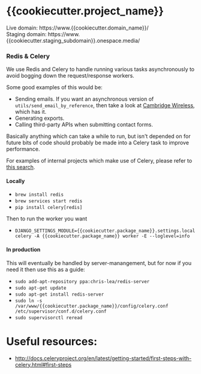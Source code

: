 {{cookiecutter.project_name}}
==================

Live domain: https://www.{{cookiecutter.domain_name}}/<br>
Staging domain: https://www.{{cookiecutter.staging_subdomain}}.onespace.media/


### Redis & Celery

We use Redis and Celery to handle running various tasks asynchronously to avoid bogging down the request/response workers.

Some good examples of this would be:

* Sending emails.  If you want an asynchronous version of `utils/send_email_by_reference`, then take a look at [Cambridge Wireless](https://github.com/onespacemedia/cambridge-wireless/blob/develop/cambridge_wireless/utils/emails.py#L132-L136), which has it.
* Generating exports.
* Calling third-party APIs when submitting contact forms.

Basically anything which can take a while to run, but isn't depended on for future bits of code should probably be made into a Celery task to improve performance.

For examples of internal projects which make use of Celery, please refer to [this search](https://github.com/search?utf8=%E2%9C%93&q=org%3Aonespacemedia+shared_task+language%3APython+language%3APython&type=Code).

#### Locally

* `brew install redis`
* `brew services start redis`
* `pip install celery[redis]`

Then to run the worker you want

* `DJANGO_SETTINGS_MODULE={{cookiecutter.package_name}}.settings.local celery -A {{cookiecutter.package_name}} worker -E --loglevel=info`

#### In production

This will eventually be handled by server-manangement, but for now if you need it then use this as a guide:

* `sudo add-apt-repository ppa:chris-lea/redis-server`
* `sudo apt-get update`
* `sudo apt-get install redis-server`
* `sudo ln -s /var/www/{{cookiecutter.package_name}}/config/celery.conf /etc/supervisor/conf.d/celery.conf`
* `sudo supervisorctl reread`

# Useful resources:

* http://docs.celeryproject.org/en/latest/getting-started/first-steps-with-celery.html#first-steps
